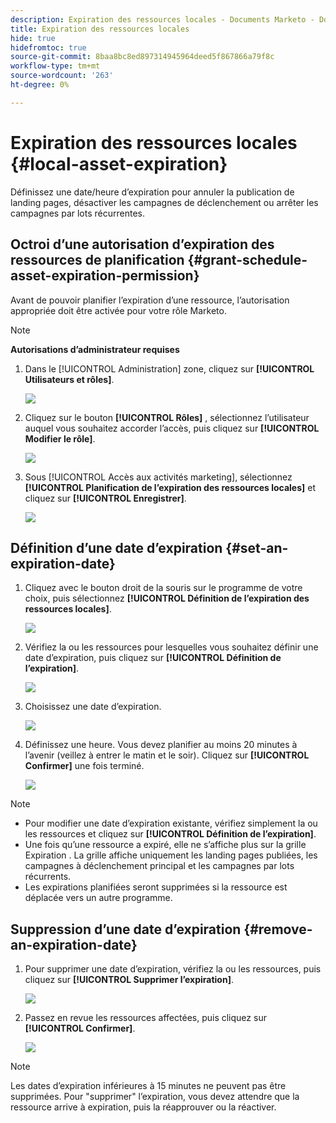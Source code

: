 ```yaml
---
description: Expiration des ressources locales - Documents Marketo - Documentation du produit
title: Expiration des ressources locales
hide: true
hidefromtoc: true
source-git-commit: 8baa8bc8ed897314945964deed5f867866a79f8c
workflow-type: tm+mt
source-wordcount: '263'
ht-degree: 0%

---
```


# Expiration des ressources locales {#local-asset-expiration}

Définissez une date/heure d’expiration pour annuler la publication de landing pages, désactiver les campagnes de déclenchement ou arrêter les campagnes par lots récurrentes.

## Octroi d’une autorisation d’expiration des ressources de planification {#grant-schedule-asset-expiration-permission}

Avant de pouvoir planifier l’expiration d’une ressource, l’autorisation appropriée doit être activée pour votre rôle Marketo.

>[!NOTE]
>
>**Autorisations d’administrateur requises**

1. Dans le [!UICONTROL Administration] zone, cliquez sur **[!UICONTROL Utilisateurs et rôles]**.

   ![](assets/local-asset-expiration-1.png)

1. Cliquez sur le bouton **[!UICONTROL Rôles]** , sélectionnez l’utilisateur auquel vous souhaitez accorder l’accès, puis cliquez sur **[!UICONTROL Modifier le rôle]**.

   ![](assets/local-asset-expiration-2.png)

1. Sous [!UICONTROL Accès aux activités marketing], sélectionnez **[!UICONTROL Planification de l’expiration des ressources locales]** et cliquez sur **[!UICONTROL Enregistrer]**.

   ![](assets/local-asset-expiration-3.png)

## Définition d’une date d’expiration {#set-an-expiration-date}

1. Cliquez avec le bouton droit de la souris sur le programme de votre choix, puis sélectionnez **[!UICONTROL Définition de l’expiration des ressources locales]**.

   ![](assets/local-asset-expiration-4.png)

1. Vérifiez la ou les ressources pour lesquelles vous souhaitez définir une date d’expiration, puis cliquez sur **[!UICONTROL Définition de l’expiration]**.

   ![](assets/local-asset-expiration-5.png)

1. Choisissez une date d’expiration.

   ![](assets/local-asset-expiration-6.png)

1. Définissez une heure. Vous devez planifier au moins 20 minutes à l’avenir (veillez à entrer le matin et le soir). Cliquez sur **[!UICONTROL Confirmer]** une fois terminé.

   ![](assets/local-asset-expiration-7.png)

>[!NOTE]
>
>* Pour modifier une date d’expiration existante, vérifiez simplement la ou les ressources et cliquez sur **[!UICONTROL Définition de l’expiration]**.
>* Une fois qu’une ressource a expiré, elle ne s’affiche plus sur la grille Expiration . La grille affiche uniquement les landing pages publiées, les campagnes à déclenchement principal et les campagnes par lots récurrents.
>* Les expirations planifiées seront supprimées si la ressource est déplacée vers un autre programme.


## Suppression d’une date d’expiration {#remove-an-expiration-date}

1. Pour supprimer une date d’expiration, vérifiez la ou les ressources, puis cliquez sur **[!UICONTROL Supprimer l’expiration]**.

   ![](assets/local-asset-expiration-8.png)

1. Passez en revue les ressources affectées, puis cliquez sur **[!UICONTROL Confirmer]**.

   ![](assets/local-asset-expiration-9.png)

>[!NOTE]
>
>Les dates d’expiration inférieures à 15 minutes ne peuvent pas être supprimées. Pour &quot;supprimer&quot; l’expiration, vous devez attendre que la ressource arrive à expiration, puis la réapprouver ou la réactiver.
